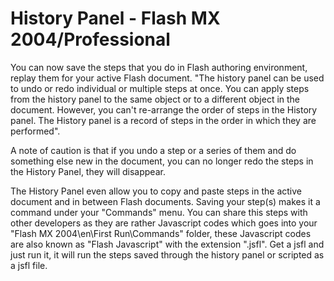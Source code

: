 # History Panel - Flash MX 2004/Professional

You can now save the steps that you do in Flash authoring environment, replay them for your active Flash document. "The history panel can be used to undo or redo individual or multiple steps at once. You can apply steps from the history panel to the same object or to a different object in the document. However, you can't re-arrange the order of steps in the History panel. The History panel is a record of steps in the order in which they are performed".

A note of caution is that if you undo a step or a series of them and do something else new in the document, you can no longer redo the steps in the History Panel, they will disappear.

The History Panel even allow you to copy and paste steps in the active document and in between Flash documents. Saving your step(s) makes it a command under your "Commands" menu. You can share this steps with other developers as they are rather Javascript codes which goes into your "Flash MX 2004\en\First Run\Commands" folder, these Javascript codes are also known as "Flash Javascript" with the extension ".jsfl". Get a jsfl and just run it, it will run the steps saved through the history panel or scripted as a jsfl file.
